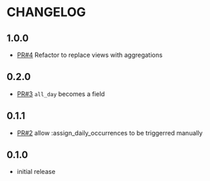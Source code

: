 # CHANGELOG

## 1.0.0

* [PR#4](https://github.com/tomasc/mongoid_occurrences/pull/4) Refactor to replace views with aggregations

## 0.2.0

* [PR#3](https://github.com/tomasc/mongoid_occurrences/pull/3) `all_day` becomes a field

## 0.1.1

* [PR#2](https://github.com/tomasc/mongoid_occurrences/pull/2) allow :assign_daily_occurrences to be triggerred manually

## 0.1.0

* initial release
